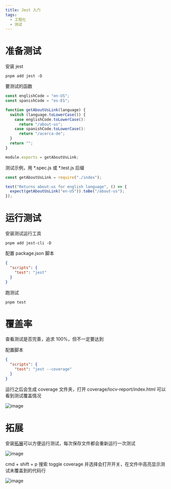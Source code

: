 ```yaml
---
title: Jest 入门
tags:
  - 工程化
  - 测试
---
```

# 准备测试

安装 jest
```shell
pnpm add jest -D
```

要测试的函数
```js
const englishCode = "en-US";
const spanishCode = "es-ES";

function getAboutUsLink(language) {
  switch (language.toLowerCase()) {
    case englishCode.toLowerCase():
      return "/about-us";
    case spanishCode.toLowerCase():
      return "/acerca-de";
  }
  return "";
}

module.exports = getAboutUsLink;
```

测试示例，用 *.spec.js 或 *.test.js 后缀
```js
const getAboutUsLink = require("./index");

test("Returns about-us for english language", () => {
  expect(getAboutUsLink("en-US")).toBe("/about-us");
});
```

# 运行测试

安装测试运行工具
```shell
pnpm add jest-cli -D
```

配置 package.json 脚本
```json
{
  "scripts": {
    "test": "jest"
  }
}
```

跑测试
```shell
pnpm test
```

# 覆盖率

查看测试是否完善，追求 100%，但不一定要达到

配置脚本
```json
{
  "scripts": {
    "test": "jest --coverage"
  }
}
```

运行之后会生成 coverage 文件夹，打开 coverage/locv-report/index.html 可以看到测试覆盖情况

![image](https://github.com/ReinerLau/testing-guide/assets/103234074/560934d8-de98-4d35-9921-b0d97a2c7808)

# 拓展
安装[拓展](https://marketplace.visualstudio.com/items?itemName=Orta.vscode-jest)可以方便运行测试，每次保存文件都会重新运行一次测试

![image](https://github.com/ReinerLau/testing-guide/assets/103234074/293bc225-5503-4d86-a377-a6c37c0eb76d)

cmd + shift + p 搜索 toggle coverage 并选择会打开开关，在文件中高亮显示测试未覆盖到的代码行

![image](https://github.com/ReinerLau/testing-guide/assets/103234074/4d18bab6-f6f2-4865-9c1d-176169aebfa8)